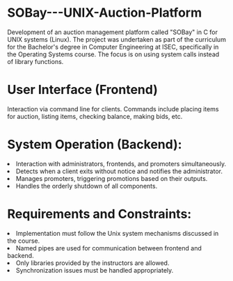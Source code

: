 # SOBay---UNIX-Auction-Platform
Development of an auction management platform called "SOBay" in C for UNIX systems (Linux). The project was undertaken as part of the curriculum for the Bachelor's degree in Computer Engineering at ISEC, specifically in the Operating Systems course. The focus is on using system calls instead of library functions.

# User Interface (Frontend)
Interaction via command line for clients. Commands include placing items for auction, listing items, checking balance, making bids, etc.

# System Operation (Backend):

<li>Interaction with administrators, frontends, and promoters simultaneously.</li>
<li>Detects when a client exits without notice and notifies the administrator.</li>
<li>Manages promoters, triggering promotions based on their outputs.</li>
<li>Handles the orderly shutdown of all components.</li>

# Requirements and Constraints:

<li>Implementation must follow the Unix system mechanisms discussed in the course.</li>
<li>Named pipes are used for communication between frontend and backend.</li>
<li>Only libraries provided by the instructors are allowed.</li>
<li>Synchronization issues must be handled appropriately.</li>
